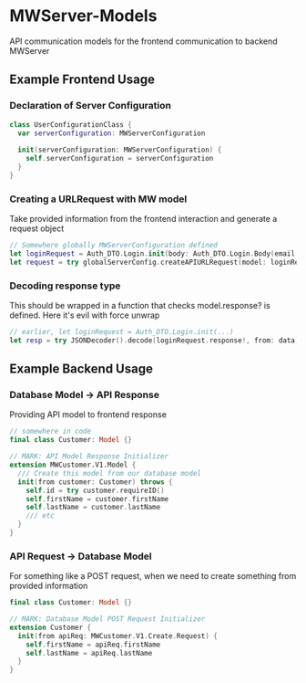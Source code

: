 # MWServer-Models
API communication models for the frontend communication to backend MWServer


## Example Frontend Usage
### Declaration of Server Configuration
```swift
class UserConfigurationClass {
  var serverConfiguration: MWServerConfiguration
  
  init(serverConfiguration: MWServerConfiguration) {
    self.serverConfiguration = serverConfiguration
  }
}
```
### Creating a URLRequest with MW model
Take provided information from the frontend interaction and generate a request object
```swift
// Somewhere globally MWServerConfiguration defined 
let loginRequest = Auth_DTO.Login.init(body: Auth_DTO.Login.Body(email: "test@test.com", password: "test"))
let request = try globalServerConfig.createAPIURLRequest(model: loginRequest)
```
### Decoding response type
This should be wrapped in a function that checks model.response? is defined.
Here it's evil with force unwrap
```swift
// earlier, let loginRequest = Auth_DTO.Login.init(...)
let resp = try JSONDecoder().decode(loginRequest.response!, from: data)
```

## Example Backend Usage
### Database Model -> API Response
Providing API model to frontend response
```swift
// somewhere in code
final class Customer: Model {}

// MARK: API Model Response Initializer
extension MWCustomer.V1.Model {
  /// Create this model from our database model
  init(from customer: Customer) throws {
    self.id = try customer.requireID()
    self.firstName = customer.firstName
    self.lastName = customer.lastName
    /// etc
  }
}
```
### API Request -> Database Model
For something like a POST request, when we need to create something from provided information
```swift
final class Customer: Model {}

// MARK: Database Model POST Request Initializer
extension Customer {
  init(from apiReq: MWCustomer.V1.Create.Request) {
    self.firstName = apiReq.firstName
    self.lastName = apiReq.lastName
  }
}
```
